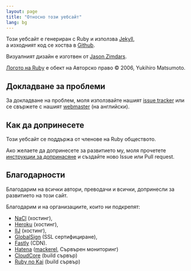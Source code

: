 ```yaml
---
layout: page
title: "Относно този уебсайт"
lang: bg
---
```


Този уебсайт е генериран с Ruby и използва [Jekyll][jekyll],<br>
а изходният код се хоства в [Github][github-repo].

Визуалният дизайн e изготвен от [Jason Zimdars][jzimdars].<br>

[Логото на Ruby][logo] е обект на Авторско право &copy; 2006, Yukihiro Matsumoto.


## Докладване за проблеми ##

За докладване на проблем, моля използвайте нашият [issue tracker][github-issues]
или се свържете с нашият [webmaster][webmaster] (на английски).


## Как да допринесете ##

Този уебсайт се поддържа от членове на Ruby обществото.

Ако желаете да допринесете за развитието му, моля прочетете
[инструкции за допринасяне][github-wiki] и създайте ново Issue
или Pull request.


## Благодарности ##

Благодарим на всички автори, преводачи и всички, допринесли за развитието
на този сайт.

Благодарим и на организациите, които ни подкрепят:

 * [NaCl][nacl] (хостинг),
 * [Heroku][heroku] (хостинг),
 * [IIJ][iij] (хостинг),
 * [GlobalSign][globalsign] (SSL сертифициране),
 * [Fastly][fastly] (CDN).
 * [Hatena][hatena] ([mackerel][mackerel], Сървърен мониторинг)
 * [CloudCore][cloudcore] (build сървър)
 * [Ruby no Kai][rubynokai] (build сървър)

[logo]: /bg/about/logo/
[webmaster]: mailto:webmaster@ruby-lang.org
[jekyll]: http://www.jekyllrb.com/
[jzimdars]: https://twitter.com/jasonzimdars
[github-repo]: https://github.com/ruby/www.ruby-lang.org/
[github-issues]: https://github.com/ruby/www.ruby-lang.org/issues
[github-wiki]: https://github.com/ruby/www.ruby-lang.org/wiki
[nacl]: http://www.netlab.jp
[heroku]: https://www.heroku.com/
[iij]: http://www.iij.ad.jp
[globalsign]: https://www.globalsign.com
[fastly]: http://www.fastly.com
[hatena]: http://hatenacorp.jp/
[mackerel]: https://mackerel.io/
[cloudcore]: http://www.cloudcore.jp/
[rubynokai]: http://ruby-no-kai.org/
